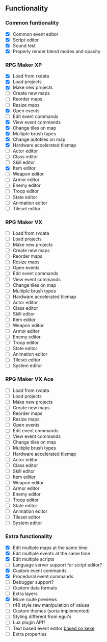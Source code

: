 ## Functionality

### Common funtionality

- [x] Common event editor
- [x] Script editor
- [x] Sound test
- [x] Properly render blend modes and opacity

### RPG Maker XP

- [x] Load from rxdata
- [x] Load projects
- [x] Make new projects
- [ ] Create new maps
- [ ] Reorder maps
- [ ] Resize maps
- [x] Open events
- [ ] Edit event commands
- [x] View event commands
- [x] Change tiles on map
- [x] Multiple brush types
- [x] Change autotiles on map
- [x] Hardware accelerated tilemap
- [ ] Actor editor
- [ ] Class editor
- [ ] Skill editor
- [x] Item editor
- [ ] Weapon editor
- [ ] Armor editor
- [ ] Enemy editor
- [ ] Troop editor
- [ ] State editor
- [ ] Animation editor
- [ ] Tileset editor

### RPG Maker VX

- [ ] Load from rvdata
- [ ] Load projects
- [ ] Make new projects
- [ ] Create new maps
- [ ] Reorder maps
- [ ] Resize maps
- [ ] Open events
- [ ] Edit event commands
- [ ] View event commands
- [ ] Change tiles on map
- [ ] Multiple brush types
- [ ] Hardware accelerated tilemap
- [ ] Actor editor
- [ ] Class editor
- [ ] Skill editor
- [ ] Item editor
- [ ] Weapon editor
- [ ] Armor editor
- [ ] Enemy editor
- [ ] Troop editor
- [ ] State editor
- [ ] Animation editor
- [ ] Tileset editor
- [ ] System editor

### RPG Maker VX Ace

- [ ] Load from rvdata
- [ ] Load projects
- [ ] Make new projects
- [ ] Create new maps
- [ ] Reorder maps
- [ ] Resize maps
- [ ] Open events
- [ ] Edit event commands
- [ ] View event commands
- [ ] Change tiles on map
- [ ] Multiple brush types
- [ ] Hardware accelerated tilemap
- [ ] Actor editor
- [ ] Class editor
- [ ] Skill editor
- [ ] Item editor
- [ ] Weapon editor
- [ ] Armor editor
- [ ] Enemy editor
- [ ] Troop editor
- [ ] State editor
- [ ] Animation editor
- [ ] Tileset editor
- [ ] System editor

### Extra functionality

- [x] Edit multiple maps at the same time
- [x] Edit multiple events at the same time
- [x] Edit multiple scripts
- [ ] Language server support for script editor?
- [x] Custom event commands
- [x] Procedural event commands
- [ ] Debugger support?
- [ ] Custom data formats
- [ ] Extra layers
- [x] Move route previews
- [ ] r48 style raw manipulation of values
- [ ] Custom themes (sorta implemented)
- [ ] Styling different from egui's
- [ ] Lua plugin API?
- [ ] Text based event editor [based on keke](https://github.com/Astrabit-ST/keke)
- [ ] Extra properties